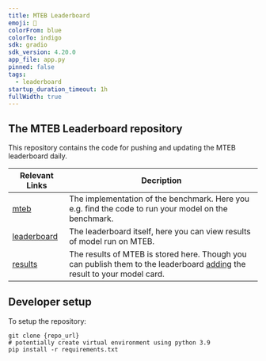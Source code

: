 ```yaml
---
title: MTEB Leaderboard 
emoji: 🥇
colorFrom: blue
colorTo: indigo
sdk: gradio
sdk_version: 4.20.0
app_file: app.py
pinned: false
tags:
  - leaderboard
startup_duration_timeout: 1h
fullWidth: true
---
```


## The MTEB Leaderboard repository

This repository contains the code for pushing and updating the MTEB leaderboard daily. 

| Relevant Links                                                | Decription                                                                                                                                                                                                |
|------------------------------------------|------------------------------|
| [mteb](https://github.com/embeddings-benchmark/mteb)          | The implementation of the benchmark. Here you e.g. find the code to run your model on the benchmark.                                                                                                      |
| [leaderboard](https://huggingface.co/spaces/mteb/leaderboard) | The leaderboard itself, here you can view results of model run on MTEB.                                                                                                                                   |
| [results](https://github.com/embeddings-benchmark/results)    | The results of MTEB is stored here. Though you can publish them to the leaderboard [adding](https://github.com/embeddings-benchmark/mteb/blob/main/docs/adding_a_model.md) the result to your model card. |

## Developer setup

To setup the repository:

```         
git clone {repo_url}
# potentially create virtual environment using python 3.9
pip install -r requirements.txt
```